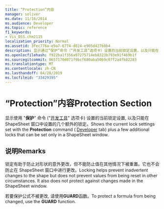 ```yaml
---
title: “Protection”内容
manager: soliver
ms.date: 11/16/2014
ms.audience: Developer
ms.topic: reference
f1_keywords:
- Vis_DSS.chm2115
localization_priority: Normal
ms.assetid: 3fec776a-e9a7-6774-d824-e905d427b8b4
description: 显示通过“保护”命令（“开发工具”选项卡）设置的当前锁定设置，以及只能在 ShapeSheet 窗口中设置的少量附加锁定。
ms.openlocfilehash: f922ba1f356a97275714eb8323b793e91f469b1f
ms.sourcegitcommit: 8657170d071f9bcf680aba50b9c07f2a4fb82283
ms.translationtype: MT
ms.contentlocale: zh-CN
ms.lasthandoff: 04/28/2019
ms.locfileid: "33429395"
---
```

# <a name="protection-section"></a><span data-ttu-id="7f8d5-103">“Protection”内容</span><span class="sxs-lookup"><span data-stu-id="7f8d5-103">Protection Section</span></span>

<span data-ttu-id="7f8d5-104">显示使用 "**保护**" 命令 ("[开发工具](run-in-developer-mode-display-the-developer-tab.md)" 选项卡) 设置的当前锁定设置, 以及只能在 ShapeSheet 窗口中设置的几个额外的锁定。</span><span class="sxs-lookup"><span data-stu-id="7f8d5-104">Shows the current lock settings set with the **Protection** command ( [Developer](run-in-developer-mode-display-the-developer-tab.md) tab) plus a few additional locks that can be set only in a ShapeSheet window.</span></span> 
  
## <a name="remarks"></a><span data-ttu-id="7f8d5-105">说明</span><span class="sxs-lookup"><span data-stu-id="7f8d5-105">Remarks</span></span>

<span data-ttu-id="7f8d5-p101">锁定有助于防止对形状的意外更改，但不能防止值在其他情况下被重置。它也不会防止在 ShapeSheet 窗口中进行更改。</span><span class="sxs-lookup"><span data-stu-id="7f8d5-p101">Locking helps prevent inadvertent changes to the shape but does not prevent values from being reset in other circumstances. It also does not protect against changes made in the ShapeSheet window.</span></span>
  
<span data-ttu-id="7f8d5-108">若要保护公式不被更改, 请使用**GUARD**函数。</span><span class="sxs-lookup"><span data-stu-id="7f8d5-108">To protect a formula from being changed, use the **GUARD** function.</span></span> 
  

